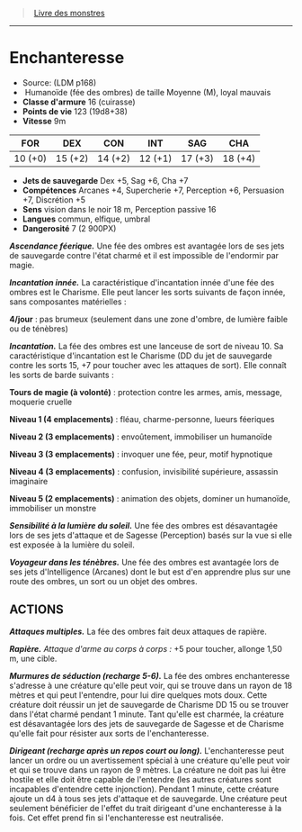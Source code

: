 ﻿> [Livre des monstres](tome_of_beasts.md)

---

# Enchanteresse

- Source: (LDM p168)
-  Humanoïde (fée des ombres) de taille Moyenne (M), loyal mauvais
- **Classe d'armure** 16 (cuirasse)
- **Points de vie** 123 (19d8+38)
- **Vitesse** 9m

|FOR|DEX|CON|INT|SAG|CHA|
|---|---|---|---|---|---|
|10 (+0)|15 (+2)|14 (+2)|12 (+1)|17 (+3)|18 (+4)|

- **Jets de sauvegarde** Dex +5, Sag +6, Cha +7
- **Compétences** Arcanes +4, Supercherie +7, Perception +6, Persuasion +7, Discrétion +5
- **Sens** vision dans le noir 18 m, Perception passive 16
- **Langues** commun, elfique, umbral
- **Dangerosité** 7 (2 900PX)

**_Ascendance féerique._** Une fée des ombres est avantagée lors de ses jets de sauvegarde contre l'état charmé et il est impossible de l'endormir par magie.

**_Incantation innée._** La caractéristique d'incantation innée d'une fée des ombres est le Charisme. Elle peut lancer les sorts suivants de façon innée, sans composantes matérielles :

**4/jour** : pas brumeux (seulement dans une zone d'ombre, de lumière faible ou de ténèbres)

**_Incantation._** La fée des ombres est une lanceuse de sort de niveau 10. Sa caractéristique d'incantation est le Charisme (DD du jet de sauvegarde contre les sorts 15, +7 pour toucher avec les attaques de sort). Elle connaît les sorts de barde suivants :

**Tours de magie (à volonté)** : protection contre les armes, amis, message, moquerie cruelle

**Niveau 1 (4 emplacements)** : fléau, charme-personne, lueurs féeriques

**Niveau 2 (3 emplacements)** : envoûtement, immobiliser un humanoïde

**Niveau 3 (3 emplacements)** : invoquer une fée, peur, motif hypnotique

**Niveau 4 (3 emplacements)** : confusion, invisibilité supérieure, assassin imaginaire

**Niveau 5 (2 emplacements)** : animation des objets, dominer un humanoïde, immobiliser un monstre

**_Sensibilité à la lumière du soleil._** Une fée des ombres est désavantagée lors de ses jets d'attaque et de Sagesse (Perception) basés sur la vue si elle est exposée à la lumière du soleil.

**_Voyageur dans les ténèbres._** Une fée des ombres est avantagée lors de ses jets d'Intelligence (Arcanes) dont le but est d'en apprendre plus sur une route des ombres, un sort ou un objet des ombres.

## ACTIONS

**_Attaques multiples._** La fée des ombres fait deux attaques de rapière.

**_Rapière._** _Attaque d'arme au corps à corps :_ +5 pour toucher, allonge 1,50 m, une cible.

**_Murmures de séduction (recharge 5-6)._** La fée des ombres enchanteresse s'adresse à une créature qu'elle peut voir, qui se trouve dans un rayon de 18 mètres et qui peut l'entendre, pour lui dire quelques mots doux. Cette créature doit réussir un jet de sauvegarde de Charisme DD 15 ou se trouver dans l'état charmé pendant 1 minute. Tant qu'elle est charmée, la créature est désavantagée lors des jets de sauvegarde de Sagesse et de Charisme qu'elle fait pour résister aux sorts de l'enchanteresse.

**_Dirigeant (recharge après un repos court ou long)._** L'enchanteresse peut lancer un ordre ou un avertissement spécial à une créature qu'elle peut voir et qui se trouve dans un rayon de 9 mètres. La créature ne doit pas lui être hostile et elle doit être capable de l'entendre (les autres créatures sont incapables d'entendre cette injonction). Pendant 1 minute, cette créature ajoute un d4 à tous ses jets d'attaque et de sauvegarde. Une créature peut seulement bénéficier de l'effet du trait dirigeant d'une enchanteresse à la fois. Cet effet prend fin si l'enchanteresse est neutralisée.

